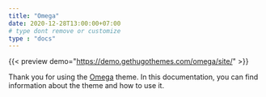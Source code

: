 ```yaml
---
title: "Omega"
date: 2020-12-28T13:00:00+07:00
# type dont remove or customize
type : "docs"
---
```


{{< preview demo="https://demo.gethugothemes.com/omega/site/" >}}

Thank you for using the [Omega](https://gethugothemes.com/products/omega/) theme. In this documentation, you can find information about the theme and how to use it.
